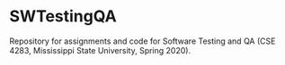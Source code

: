 # SWTestingQA
Repository for assignments and code for Software Testing and QA (CSE 4283, Mississippi State University, Spring 2020).
